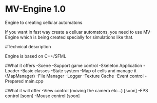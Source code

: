 # MV-Engine 1.0
Engine to creating cellular automatons

If you want in fast way create a celluar automatons, you need to use MV-Engine which is being created specially for simulations like that.

#Technical description

Engine is based on C++/SFML

#What it offers
-Scene
-Support game control
-Skeleton Application
-Loader
-Basic classes 
-State system
-Map of cells and manage it (MapManager) 
-File Manager
-Logger
-Texture Cache
-Event control
-Prepared main.cpp

#What it will offer
-View control (moving the camera etc...) [soon]
-FPS control [soon]
-Mouse control [soon]

